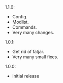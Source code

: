 1.1.0:
- Config.
- Modlist.
- Commands.
- Very many changes.

1.0.1:
- Get rid of fatjar.
- Very many small fixes.

1.0.0:
- initial release